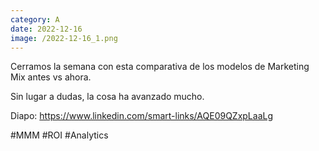 ```yaml
--- 
category: A 
date: 2022-12-16 
image: /2022-12-16_1.png 
--- 
```


Cerramos la semana con esta comparativa de los modelos de Marketing Mix antes vs ahora. 

Sin lugar a dudas, la cosa ha avanzado mucho. 

Diapo: https://www.linkedin.com/smart-links/AQE09QZxpLaaLg

#MMM #ROI #Analytics